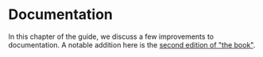 # Documentation

[sec_ed]: new-editions-of-the-book.md

In this chapter of the guide, we discuss a few improvements to documentation.
A notable addition here is the [second edition of "the book"][sec_ed].